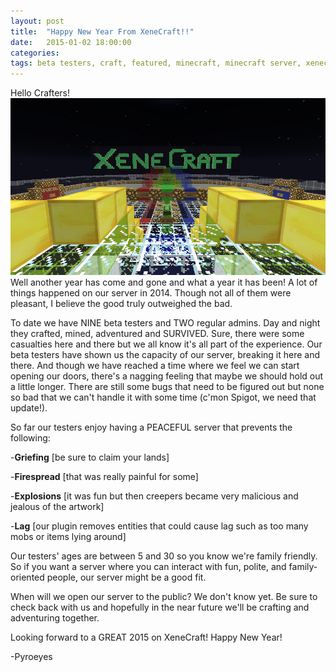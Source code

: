 ```yaml
---
layout: post
title:  "Happy New Year From XeneCraft!!"
date:   2015-01-02 18:00:00
categories: 
tags: beta testers, craft, featured, minecraft, minecraft server, xenecraft
---
```

Hello Crafters!
<img src="/images/old welcome.png" alt="new years">
Well another year has come and gone and what a year it has been!  A lot of things happened on our server in 2014.  Though not all of them were pleasant, I believe the good truly outweighed the bad.

To date we have NINE beta testers and TWO regular admins.  Day and night they crafted, mined, adventured and SURVIVED.  Sure, there were some casualties here and there but we all know it's all part of the experience.  Our beta testers have shown us the capacity of our server, breaking it here and there.  And though we have reached a time where we feel we can start opening our doors, there's a nagging feeling that maybe we should hold out a little longer.  There are still some bugs that need to be figured out but none so bad that we can't handle it with some time (c'mon Spigot, we need that update!).

So far our testers enjoy having a PEACEFUL server that prevents the following:

-<strong>Griefing</strong> [be sure to claim your lands]

-<strong>Firespread</strong> [that was really painful for some]

-<strong>Explosions</strong> [it was fun but then creepers became very malicious and jealous of the artwork]

-<strong>Lag</strong> [our plugin removes entities that could cause lag such as too many mobs or items lying around]

Our testers' ages are between 5 and 30 so you know we're family friendly.  So if you want a server where you can interact with fun, polite, and family-oriented people, our server might be a good fit.

When will we open our server to the public?  We don't know yet.  Be sure to check back with us and hopefully in the near future we'll be crafting and adventuring together.

Looking forward to a GREAT 2015 on XeneCraft! Happy New Year!

-Pyroeyes
